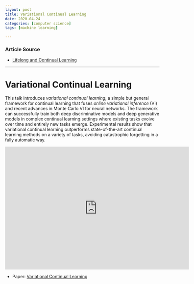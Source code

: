 ```yaml
---
layout: post
title: Variational Continual Learning
date: 2020-04-24
categories: [computer science]
tags: [machine learning]

---
```


### Article Source
* [Lifelong and Continual Learning](https://www.cs.uic.edu/~liub/lifelong-learning.html)

----


# Variational Continual Learning

This talk introduces *variational continual learning*, a simple but general framework for continual learning that fuses *online variational inference* (VI) and recent advances in Monte Carlo VI for neural networks. The framework can successfully train both deep discriminative models and deep generative models in complex continual learning settings where existing tasks evolve over time and entirely new tasks emerge. Experimental results show that variational continual learning outperforms state-of-the-art continual learning methods on a variety of tasks, avoiding catastrophic forgetting in a fully automatic way.


<iframe width="600" height="400" src="https://www.youtube.com/embed/qRXPS_6fAfE" frameborder="0" allow="accelerometer; autoplay; encrypted-media; gyroscope; picture-in-picture" allowfullscreen></iframe>


* Paper: [Variational Continual Learning](https://arxiv.org/abs/1710.10628)

